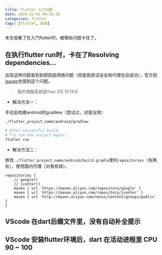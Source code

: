 ```yaml
---
title: Flutter 入门问题
date: 2019-12-01 09:25:26
categories: flutter
tags: [flutter, 前端]
---
```


本文收集了在入门flutter时，被哪些问题卡住了。

<!-- more -->

## 在执行flutter run时，卡在了Resolving dependencies...

出现这种问题查到到原因是网络问题（但是我尝试设全局代理也没成功），官方到[issues](https://github.com/flutter/flutter/issues/11856)也提到这个问题。

> 我的电脑系统是mac OS 10.14.6

+ 解决方法一：

手动去构建android的gradlew（尝试过，对我没效）

```sh
./flutter_project_name/android/gradlew

# After successful build.
# Try run the project again.
flutter run
```

+ 解决方法二：

修改 `./flutter_project_name/android/build.gradle`里的`repositories`（有两处），使用国内代理（对我有效）。

```
repositories {
    // google()
    // jcenter()
    maven { url 'https://maven.aliyun.com/repository/google' }
    maven { url 'https://maven.aliyun.com/repository/jcenter' }
    maven { url 'http://maven.aliyun.com/nexus/content/groups/public' }
}
```

## VScode 在dart后缀文件里，没有自动补全提示

## VScode 安装flutter环境后，dart 在活动进程里 CPU 90 ~ 100